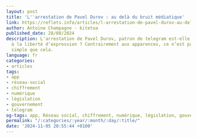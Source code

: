```yaml
---
layout: post
title: 'L''arrestation de Pavel Durov : au delà du bruit médiatique'
link: https://reflets.info/articles/l-arrestation-de-pavel-durov-au-dela-du-bruit-mediatique
author: Antoine Champagne - kitetoa
published_date: 28/08/2024
description: L'arrestation de Pavel Durov, patron de telegram est-elle un coup porté
  à la liberté d’expression ? Contrairement aux apparences, ce n’est pas du tout aussi
  simple que cela.
language: fr
categories:
- articles
tags:
- app
- réseau-social
- chiffrement
- numérique
- législation
- gouvernement
- telegram
og-tags: app, Réseau social, chiffrement, numérique, législation, gouvernement, telegram
permalink: "/:categories/:year/:month/:day/:title/"
date: '2024-11-05 20:55:44 +0100'
---
```

